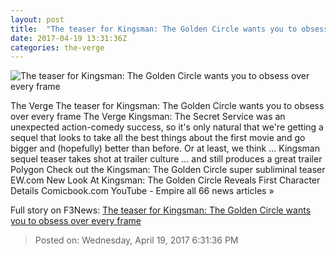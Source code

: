 ```yaml
---
layout: post
title:  "The teaser for Kingsman: The Golden Circle wants you to obsess over every frame"
date: 2017-04-19 13:31:36Z
categories: the-verge
---
```


![The teaser for Kingsman: The Golden Circle wants you to obsess over every frame](https://cdn0.vox-cdn.com/thumbor/PzutHmxEvqTFgKkP1AC_CMl-N0k=/198x0:1135x527/1600x900/cdn0.vox-cdn.com/uploads/chorus_image/image/54336727/Screen_Shot_2017_04_19_at_8.22.58_AM__2_.0.png)

The Verge The teaser for Kingsman: The Golden Circle wants you to obsess over every frame The Verge Kingsman: The Secret Service was an unexpected action-comedy success, so it's only natural that we're getting a sequel that looks to take all the best things about the first movie and go bigger and (hopefully) better than before. Or at least, we think ... Kingsman sequel teaser takes shot at trailer culture ... and still produces a great trailer Polygon Check out the Kingsman: The Golden Circle super subliminal teaser EW.com New Look At Kingsman: The Golden Circle Reveals First Character Details Comicbook.com YouTube - Empire all 66 news articles »


Full story on F3News: [The teaser for Kingsman: The Golden Circle wants you to obsess over every frame](http://www.f3nws.com/n/JynKQF)

> Posted on: Wednesday, April 19, 2017 6:31:36 PM

